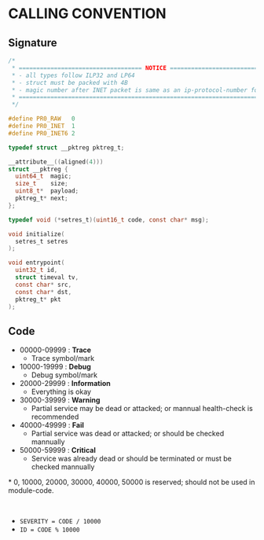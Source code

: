 # CALLING CONVENTION

## Signature

```c
/*
 * =================================== NOTICE ===================================
 * - all types follow ILP32 and LP64
 * - struct must be packed with 4B
 * - magic number after INET packet is same as an ip-protocol-number for payload
 * ==============================================================================
 */

#define PR0_RAW   0
#define PR0_INET  1
#define PR0_INET6 2

typedef struct __pktreg pktreg_t;

__attribute__((aligned(4)))
struct __pktreg {
  uint64_t  magic;
  size_t    size;
  uint8_t*  payload;
  pktreg_t* next;
};

typedef void (*setres_t)(uint16_t code, const char* msg);

void initialize(
  setres_t setres
);

void entrypoint(
  uint32_t id, 
  struct timeval tv,
  const char* src, 
  const char* dst,  
  pktreg_t* pkt
);
```

## Code

- 00000-09999 : **Trace**
    - Trace symbol/mark
- 10000-19999 : **Debug**
    - Debug symbol/mark
- 20000-29999 : **Information**
    - Everything is okay
- 30000-39999 : **Warning**
    - Partial service may be dead or attacked; or mannual health-check is recommended
- 40000-49999 : **Fail**
    - Partial service was dead or attacked; or should be checked mannually
- 50000-59999 : **Critical**
    - Service was already dead or should be terminated or must be checked mannually

\* 0, 10000, 20000, 30000, 40000, 50000 is reserved; should not be used in module-code.

<br/>

- `SEVERITY = CODE / 10000`
- `ID = CODE % 10000`
